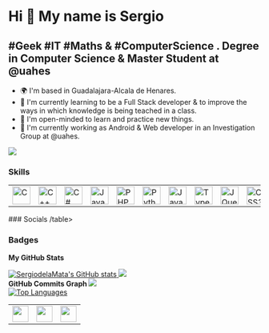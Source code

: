 Hi 👋 My name is Sergio
=======================

#Geek #IT #Maths & #ComputerScience . Degree in Computer Science & Master Student at @uahes
-----------------------------------

* 🌍  I'm based in Guadalajara-Alcala de Henares.
* 🌱  I'm currently learning to be a Full Stack developer & to improve the ways in which knowledge is being teached in a class.
* 🧠  I'm open-minded to learn and practice new things.
* 🔭  I'm currently working as Android & Web developer in an Investigation Group at @uahes.

<a href="https://www.github.com/SergiodelaMata" target="_blank" rel="noreferrer">
    <img src="https://img.shields.io/github/followers/SergiodelaMata?logo=github&style=for-the-badge&color=0891b2&labelColor=1c1917" />
</a>

### Skills
<table>
	<tr>
		<td><a href="https://docs.microsoft.com/en-us/cpp/?view=msvc-170" target="_blank" rel="noreferrer"><img src="https://raw.githubusercontent.com/danielcranney/readme-generator/main/public/icons/skills/c-colored.svg" width="36" height="36" alt="C" /></a></td>
		<td><a href="https://isocpp.org/" target="_blank" rel="noreferrer"><img src="https://raw.githubusercontent.com/danielcranney/readme-generator/main/public/icons/skills/cplusplus-colored.svg" width="36" height="36" alt="C++" /></a></td>
		<td><a href="https://docs.microsoft.com/en-us/dotnet/csharp/" target="_blank" rel="noreferrer"><img src="https://raw.githubusercontent.com/danielcranney/readme-generator/main/public/icons/skills/csharp-colored.svg" width="36" height="36" alt="C#" /></a></td>
		<td><a href="https://www.oracle.com/java/" target="_blank" rel="noreferrer"><img src="https://raw.githubusercontent.com/danielcranney/readme-generator/main/public/icons/skills/java-colored.svg" width="36" height="36" alt="Java" /></a></td>
		<td><a href="https://www.php.net/" target="_blank" rel="noreferrer"><img src="https://raw.githubusercontent.com/danielcranney/readme-generator/main/public/icons/skills/php-colored.svg" width="36" height="36" alt="PHP" /></a></td>
		<td><a href="https://www.python.org/" target="_blank" rel="noreferrer"><img src="https://raw.githubusercontent.com/danielcranney/readme-generator/main/public/icons/skills/python-colored.svg" width="36" height="36" alt="Python" /></a></td>
		<td><a href="https://developer.mozilla.org/en-US/docs/Web/JavaScript" target="_blank" rel="noreferrer"><img src="https://raw.githubusercontent.com/danielcranney/readme-generator/main/public/icons/skills/javascript-colored.svg" width="36" height="36" alt="Javascript" /></a></td>
		<td><a href="https://www.typescriptlang.org/" target="_blank" rel="noreferrer"><img src="https://raw.githubusercontent.com/danielcranney/readme-generator/main/public/icons/skills/typescript-colored.svg" width="36" height="36" alt="TypeScript" /></a></td>
		<td><a href="https://jquery.com/" target="_blank" rel="noreferrer"><img src="https://raw.githubusercontent.com/danielcranney/readme-generator/main/public/icons/skills/jquery-colored.svg" width="36" height="36" alt="JQuery" /></a></td>
		<td><a href="https://www.w3.org/TR/CSS/#css" target="_blank" rel="noreferrer"><img src="https://raw.githubusercontent.com/danielcranney/readme-generator/main/public/icons/skills/css3-colored.svg" width="36" height="36" alt="CSS3" /></a></td>
		<td><a href="https://es.reactjs.org/" target="_blank" rel="noreferrer"><img src="https://raw.githubusercontent.com/danielcranney/readme-generator/main/public/icons/skills/react-colored.svg" width="36" height="36" alt="React" /></a></td>
		<td><a href="https://vuejs.org/" target="_blank" rel="noreferrer"><img src="https://raw.githubusercontent.com/danielcranney/readme-generator/main/public/icons/skills/vuejs-colored.svg" width="36" height="36" alt="Vue.js" /></a></td>
		<td><a href="https://angular.io/" target="_blank" rel="noreferrer"><img src="https://raw.githubusercontent.com/danielcranney/readme-generator/main/public/icons/skills/angularjs-colored.svg" width="36" height="36" alt="Angular" /></a></td>
		<td><a href="https://getbootstrap.com/" target="_blank" rel="noreferrer"><img src="https://raw.githubusercontent.com/danielcranney/readme-generator/main/public/icons/skills/bootstrap-colored.svg" width="36" height="36" alt="Bootstrap" /></a></td>
		<td><a href="https://nodejs.org/en/" target="_blank" rel="noreferrer"><img src="https://raw.githubusercontent.com/danielcranney/readme-generator/main/public/icons/skills/nodejs-colored.svg" width="36" height="36" alt="NodeJS" /></a></td>
		<td><a href="https://www.mysql.com/" target="_blank" rel="noreferrer"><img src="https://raw.githubusercontent.com/danielcranney/readme-generator/main/public/icons/skills/mysql-colored.svg" width="36" height="36" alt="MySQL" /></a></td>
		<td><a href="https://www.postgresql.org/" target="_blank" rel="noreferrer"><img src="https://raw.githubusercontent.com/danielcranney/readme-generator/main/public/icons/skills/postgresql-colored.svg" width="36" height="36" alt="PostgreSQL" /></a></td>
		<td><a href="https://www.swi-prolog.org/" target="_blank" rel="noreferrer"><img src="https://github.com/file-icons/DevOpicons/blob/master/svg/prolog.svg" width="36" height="36" alt="SWI-Prolog" /></a></td>
		<td><a href="https://racket-lang.org/" target="_blank" rel="noreferrer"><img src="https://racket-lang.org/img/racket-logo.svg" width="36" height="36" alt="Racket" /></a></td>
		<td><a href="https://www.scala-lang.org/" target="_blank" rel="noreferrer"><img src="https://raw.githubusercontent.com/OlegIlyenko/scala-icon/master/scala-icon.png" width="36" height="36" alt="Scala" /></a></td>
		<td><a href="https://developer.nvidia.com/cuda-zone" target="_blank" rel="noreferrer"><img src="https://raw.githubusercontent.com/kriegalex/vscode-cuda/master/images/cudaIcon.png" width="36" height="36" alt="CUDA" /></a></td>
		<td><a href="https://ionicframework.com/" target="_blank" rel="noreferrer"><img src="https://ionicframework.com/blog/wp-content/uploads/2016/08/ionic-icon.png" width="36" height="36" alt="CUDA" /></a></td>
		<td><a href="https://www.docker.com/" target="_blank" rel="noreferrer"><img src="https://www.docker.com/wp-content/uploads/2022/03/vertical-logo-monochromatic.png" width="36" height="36" alt="Docker" /></a></td>
		<td><a href="https://kubernetes.io/es/docs/concepts/overview/what-is-kubernetes/" target="_blank" rel="noreferrer"><img src="https://cursosdedesarrollo.com/wp-content/uploads/2020/03/k-logo.png" width="36" height="36" alt="Kubernetes" /></a></td>
		<td><a href="https://github.com/" target="_blank" rel="noreferrer"><img src="https://cdn-icons-png.flaticon.com/512/25/25231.png" width="36" height="36" alt="GitHub" /></a></td>
		<td><a href="https://www.adobe.com/es/products/photoshop.html" target="_blank" rel="noreferrer"><img src="https://raw.githubusercontent.com/danielcranney/readme-generator/main/public/icons/skills/photoshop-colored.svg" width="36" height="36" alt="Photoshop" /></a></td>
	</tr>
</table>
### Socials

<table>
	<tr>
		<td><a href="https://www.github.com/SergiodelaMata" target="_blank" rel="noreferrer">
			<img src="https://raw.githubusercontent.com/danielcranney/readme-generator/main/public/icons/socials/github.svg" width="32" height="32" />
		</a></td> 
		<td><a href="https://www.linkedin.com/in/sergio-de-la-mata-moratilla-43a462184/" target="_blank" rel="noreferrer">
			<img src="https://raw.githubusercontent.com/danielcranney/readme-generator/main/public/icons/socials/linkedin.svg" width="32" height="32" />
		</a></td> 
		<td><a href="https://www.twitter.com/Sergio99Sheiner" target="_blank" rel="noreferrer">
			<img src="https://raw.githubusercontent.com/danielcranney/readme-generator/main/public/icons/socials/twitter.svg" width="32" height="32" />
		</a></td>
	</tr>
/table>

### Badges

<b>My GitHub Stats</b>

<div>
    <a href="http://www.github.com/SergiodelaMata">
        <img src="https://github-readme-stats.vercel.app/api?username=SergiodelaMata&theme=synthwave&background=4D035E&border=DDDDDD&show_icons=true&hide_border=false&hide=&count_private=true&title_color=DBDD02FF&text_color=6581DDFF&icon_color=DBDD02FF&bg_color=4D035EFF&border=DDDDDDFF" alt="SergiodelaMata's GitHub stats" />
    </a>
    <a href="http://www.github.com/SergiodelaMata">
        <img src="http://github-readme-streak-stats.herokuapp.com?user=SergiodelaMata&theme=synthwave&date_format=j%20M%5B%20Y%5D&background=4D035E&border=DDDDDD&stroke=DDDDDD&ring=CEDD2D&fire=DD8304&currStreakNum=DBDD02&sideNums=DD3232&currStreakLabel=6581DD&sideLabels=5164DD&dates=8098DD" />
    </a>
</div>

<div>
<b>
    GitHub Commits Graph
</b>
    <a href="http://www.github.com/SergiodelaMata">
        <img src="https://activity-graph.herokuapp.com/graph?username=SergiodelaMata&bg_color=4D035EFF&color=DBDD02FF&line=0891b2&point=DD3232FF&area_color=1c1917&area=true&hide_border=false&custom_title=GitHub%20Commits%20Graph"/>
    </a>
</div>

<div>
    <a href="https://github.com/SergiodelaMata" style="align:left">
        <img src="https://github-readme-stats.vercel.app/api/top-langs/?username=SergiodelaMata&langs_count=10&title_color=DBDD02FF&text_color=6581DDFF&icon_color=0891b2&bg_color=4D035EFF&hide_border=false&locale=en&custom_title=Top%20%Languages" alt="Top Languages" />
    </a>
</div>


<!--
**SergiodelaMata/SergiodelaMata** is a ✨ _special_ ✨ repository because its `README.md` (this file) appears on your GitHub profile.

Here are some ideas to get you started:

- 🔭 I’m currently working on ...
- 🌱 I’m currently learning ...
- 👯 I’m looking to collaborate on ...
- 🤔 I’m looking for help with ...
- 💬 Ask me about ...
- 📫 How to reach me: ...
- 😄 Pronouns: ...
- ⚡ Fun fact: ...
-->

